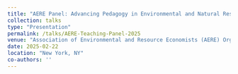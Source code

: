 ```yaml
---
title: "AERE Panel: Advancing Pedagogy in Environmental and Natural Resource Economics"
collection: talks
type: "Presentation"
permalink: /talks/AERE-Teaching-Panel-2025
venue: "Association of Environmental and Resource Economists (AERE) Organized sessions at the Eastern Economic Association Conference"
date: 2025-02-22
location: "New York, NY"
co-authors: ''
---
```


<!-- Google tag (gtag.js) -->
<script async src="https://www.googletagmanager.com/gtag/js?id=G-Q95WSVMDNZ"></script>
<script>
  window.dataLayer = window.dataLayer || [];
  function gtag(){dataLayer.push(arguments);}
  gtag('js', new Date());

  gtag('config', 'G-Q95WSVMDNZ');
</script>